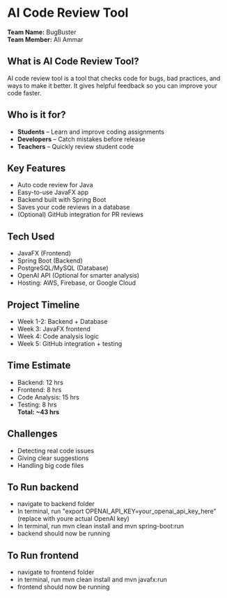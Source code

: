 # AI Code Review Tool

**Team Name:** BugBuster  
**Team Member:** Ali Ammar

## What is AI Code Review Tool?

AI code review tool is a tool that checks code for bugs, bad practices, and ways to make it better. It gives helpful feedback so you can improve your code faster.

## Who is it for?

- **Students** – Learn and improve coding assignments  
- **Developers** – Catch mistakes before release  
- **Teachers** – Quickly review student code

## Key Features

- Auto code review for Java
- Easy-to-use JavaFX app
- Backend built with Spring Boot
- Saves your code reviews in a database
- (Optional) GitHub integration for PR reviews

## Tech Used

- JavaFX (Frontend)
- Spring Boot (Backend)
- PostgreSQL/MySQL (Database)
- OpenAI API (Optional for smarter analysis)
- Hosting: AWS, Firebase, or Google Cloud

## Project Timeline

- Week 1-2: Backend + Database
- Week 3: JavaFX frontend
- Week 4: Code analysis logic
- Week 5: GitHub integration + testing

## Time Estimate

- Backend: 12 hrs  
- Frontend: 8 hrs  
- Code Analysis: 15 hrs  
- Testing: 8 hrs  
**Total: ~43 hrs**

## Challenges

- Detecting real code issues
- Giving clear suggestions
- Handling big code files

## To Run backend
- navigate to backend folder
- In terminal, run "export OPENAI_API_KEY=your_openai_api_key_here" (replace with youre actual OpenAI key)
- In terminal, run mvn clean install and mvn spring-boot:run
- backend should now be running

## To Run frontend
- navigate to frontend folder
- in terminal, run mvn clean install and mvn javafx:run
- frontend should now be running



